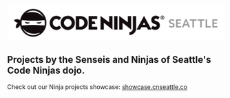 ![image](logoSeattle.jpeg)

## Projects by the Senseis and Ninjas of Seattle's Code Ninjas dojo.
Check out our Ninja projects showcase: [showcase.cnseattle.co](https://showcase.cnseattle.co)
